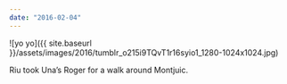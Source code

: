 ```yaml
---
date: "2016-02-04"
---
```


![yo yo]({{ site.baseurl }}/assets/images/2016/tumblr_o215i9TQvT1r16syio1_1280-1024x1024.jpg)

Riu took Una’s Roger for a walk around Montjuic.
